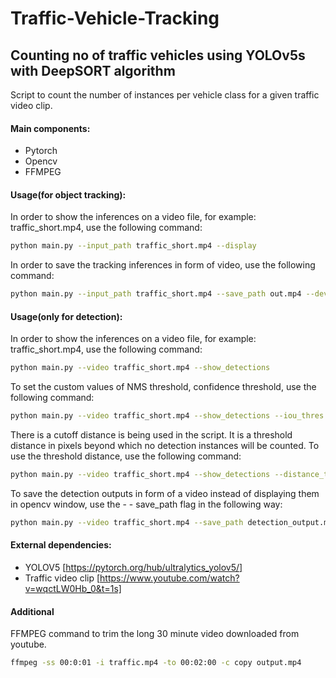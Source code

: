 # Traffic-Vehicle-Tracking
## Counting no of traffic vehicles using YOLOv5s with DeepSORT algorithm

Script to count the number of instances per vehicle class for a given traffic video clip. 

#### Main components:
- Pytorch
- Opencv
- FFMPEG


#### Usage(for object tracking):
In order to show the inferences on a video file, for example: traffic_short.mp4, use the following command:
```sh
python main.py --input_path traffic_short.mp4 --display
```
In order to save the tracking inferences in form of video, use the following command:
```sh
python main.py --input_path traffic_short.mp4 --save_path out.mp4 --device 0 --display
```

#### Usage(only for detection):
In order to show the inferences on a video file, for example: traffic_short.mp4, use the following command:
```sh
python main.py --video traffic_short.mp4 --show_detections
```
To set the custom values of NMS threshold, confidence threshold, use the following command:
```sh
python main.py --video traffic_short.mp4 --show_detections --iou_thres 0.15 --conf_thres 0.20 
```
There is a cutoff distance is being used in the script. It is a threshold distance in pixels beyond which no detection instances will be counted. To use the threshold distance, use the following command:
```sh
python main.py --video traffic_short.mp4 --show_detections --distance_thres 300
```
To save the detection outputs in form of a video instead of displaying them in opencv window, use the - - save_path flag in the following way:
```sh
python main.py --video traffic_short.mp4 --save_path detection_output.mp4
```

#### External dependencies:
- YOLOV5    [https://pytorch.org/hub/ultralytics_yolov5/]
- Traffic video clip [https://www.youtube.com/watch?v=wqctLW0Hb_0&t=1s]

#### Additional
FFMPEG command to trim the long 30 minute video downloaded from youtube.
```sh
ffmpeg -ss 00:0:01 -i traffic.mp4 -to 00:02:00 -c copy output.mp4
```

